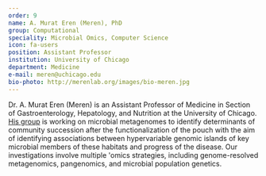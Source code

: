 ```yaml
---
order: 9
name: A. Murat Eren (Meren), PhD
group: Computational
speciality: Microbial Omics, Computer Science
icon: fa-users
position: Assistant Professor
institution: University of Chicago
department: Medicine
e-mail: meren@uchicago.edu
bio-photo: http://merenlab.org/images/bio-meren.jpg
---
```


Dr. A. Murat Eren (Meren) is an Assistant Professor of Medicine in Section of Gastroenterology, Hepatology, and Nutrition at the University of Chicago. [His group](http://merenlab.org) is working on microbial metagenomes to identify determinants of community succession after the functionalization of the pouch with the aim of identifying associations between hypervariable genomic islands of key microbial members of these habitats and progress of the disease. Our investigations involve multiple 'omics strategies, including genome-resolved metagenomics, pangenomics, and microbial population genetics.

